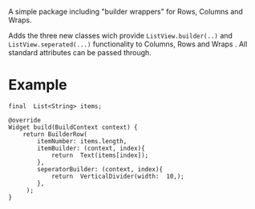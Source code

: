 A simple package including "builder wrappers" for Rows, Columns and Wraps.

Adds the three new classes wich provide `ListView.builder(..)` and `ListView.seperated(...)` functionality to Columns, Rows and Wraps . All standard attributes can be passed through.

# Example

    final  List<String> items;
    
    @override
    Widget build(BuildContext context) {
	    return BuilderRow(
		    itemNumber: items.length,
		    itemBuilder: (context, index){
			    return  Text(items[index]);
		    },
		    seperatorBuilder: (context, index){
			    return  VerticalDivider(width:  10,);
		    },
	     );
    }
